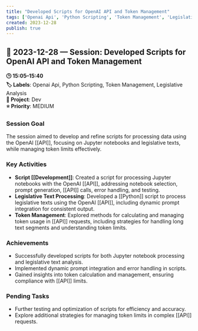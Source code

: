 ```yaml
---
title: "Developed Scripts for OpenAI API and Token Management"
tags: ['Openai Api', 'Python Scripting', 'Token Management', 'Legislative Analysis']
created: 2023-12-28
publish: true
---
```


## 📅 2023-12-28 — Session: Developed Scripts for OpenAI API and Token Management

**🕒 15:05–15:40**  
**🏷️ Labels**: Openai Api, Python Scripting, Token Management, Legislative Analysis  
**📂 Project**: Dev  
**⭐ Priority**: MEDIUM  


### Session Goal
The session aimed to develop and refine scripts for processing data using the OpenAI [[API]], focusing on Jupyter notebooks and legislative texts, while managing token limits effectively.

### Key Activities
- **Script [[Development]]**: Created a script for processing Jupyter notebooks with the OpenAI [[API]], addressing notebook selection, prompt generation, [[API]] calls, error handling, and testing.
- **Legislative Text Processing**: Developed a [[Python]] script to process legislative texts using the OpenAI [[API]], including dynamic prompt integration for consistent output.
- **Token Management**: Explored methods for calculating and managing token usage in [[API]] requests, including strategies for handling long text segments and understanding token limits.

### Achievements
- Successfully developed scripts for both Jupyter notebook processing and legislative text analysis.
- Implemented dynamic prompt integration and error handling in scripts.
- Gained insights into token calculation and management, ensuring compliance with [[API]] limits.

### Pending Tasks
- Further testing and optimization of scripts for efficiency and accuracy.
- Explore additional strategies for managing token limits in complex [[API]] requests.

